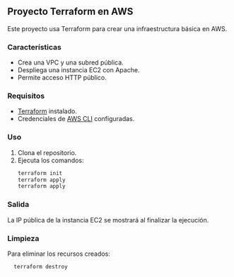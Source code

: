 ## Proyecto Terraform en AWS

Este proyecto usa Terraform para crear una infraestructura básica en AWS.

### Características

- Crea una VPC y una subred pública.
- Despliega una instancia EC2 con Apache.
- Permite acceso HTTP público.

### Requisitos

- [Terraform](https://www.terraform.io/downloads.html) instalado.
- Credenciales de [AWS CLI](https://aws.amazon.com/cli/) configuradas.

### Uso

1. Clona el repositorio.
2. Ejecuta los comandos:
   ```bash
   terraform init
   terraform apply
   terraform apply
   ```

### Salida

La IP pública de la instancia EC2 se mostrará al finalizar la ejecución.

### Limpieza

Para eliminar los recursos creados:

```bash
  terraform destroy
```
